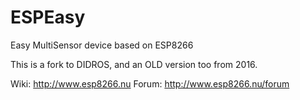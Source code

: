 # ESPEasy
Easy MultiSensor device based on ESP8266

This is a fork to DIDROS, and an OLD version too from 2016.

Wiki: http://www.esp8266.nu
Forum: http://www.esp8266.nu/forum
